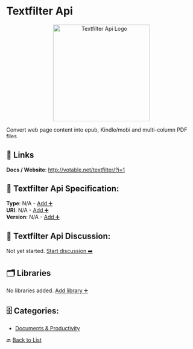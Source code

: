 # Textfilter Api
<p align="center">
    <img width="256" src="https://raw.githubusercontent.com/apis-list/apis-list/main/apis/textfilter-api/logo_256x256.png" alt="Textfilter Api Logo"/>
</p>
Convert web page content into epub, Kindle/mobi and multi-column PDF files

##  🔗 Links
**Docs / Website**: http://votable.net/textfilter/?i=1

## 🧬 Textfilter Api Specification:
**Type**: N/A - [Add ➕](https://github.com/apis-list/apis-list/edit/main/apis.yaml#L19153)  
**URI**: N/A - [Add ➕](https://github.com/apis-list/apis-list/edit/main/apis.yaml#L19153)  
**Version**: N/A - [Add ➕](https://github.com/apis-list/apis-list/edit/main/apis.yaml#L19153)

## 💬 Textfilter Api Discussion:
Not yet started. [Start discussion ➡️](https://github.com/apis-list/apis-list/discussions/new)

## 🗂️ Libraries

No libraries added. [Add library ➕](https://github.com/apis-list/apis-list/edit/main/apis.yaml#L19153)    


## 🗄️ Categories:
- [Documents & Productivity](https://github.com/apis-list/apis-list#documents--productivity-)

🔙  [Back to List](https://github.com/apis-list/apis-list)
